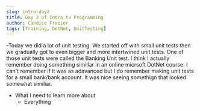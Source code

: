```yaml
---
slug: intro-day2
title: Day 2 of Intro to Programming
author: Candice Frazier
tags: [Training, DotNet, UnitTesting]
---
```



-Today we did a lot of unit testing. 
We started off with small unit tests then we gradually got to even bigger and more intertwined unit tests. One of those unit tests were called the Banking Unit test. I think I actually remember doing something simillar in an online micrsoft DotNet course. I can't remember if it was as adavanced but I do remember making unit tests for a small bank/bank account. It was nice seeing somethign that looked somewhat similiar.



- What I need to learn more about
    - Everything
        

